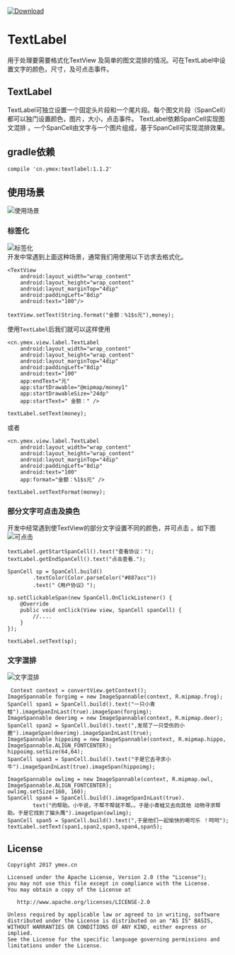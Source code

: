 [ ![Download](https://api.bintray.com/packages/ymex/maven/textlabel/images/download.svg) ](https://bintray.com/ymex/maven/textlabel/_latestVersion)

# TextLabel
用于处理要需要格式化TextView 及简单的图文混排的情况。可在TextLabel中设置文字的颜色，尺寸，及可点击事件。

## TextLabel

TextLabel可独立设置一个固定头片段和一个尾片段。每个图文片段（SpanCell）都可以独门设置颜色，图片，大小，点击事件。
TextLabel依赖SpanCell实现图文混排 。一个SpanCell由文字与一个图片组成，基于SpanCell可实现混排效果。 


## gradle依赖

```
compile 'cn.ymex:textlabel:1.1.2'
```

## 使用场景
![使用场景](https://github.com/ymex/textlabel/blob/master/art/default.png)
### 标签化
![标签化](https://github.com/ymex/textlabel/blob/master/art/textlabel.png)
<br>开发中常遇到上面这种场景，通常我们用使用以下访求去格式化。
```
<TextView
    android:layout_width="wrap_content"
    android:layout_height="wrap_content"
    android:layout_marginTop="4dip"
    android:paddingLeft="8dip"
    android:text="100"/>

textView.setText(String.format("金额：%1$s元"),money);

```
使用`TextLabel`后我们就可以这样使用
```
<cn.ymex.view.label.TextLabel
    android:layout_width="wrap_content"
    android:layout_height="wrap_content"
    android:layout_marginTop="4dip"
    android:paddingLeft="8dip"
    android:text="100"
    app:endText="元"
    app:startDrawable="@mipmap/money1"
    app:startDrawableSize="24dp"
    app:startText=" 金额：" />
    
textLabel.setText(money);
```
或者

```
<cn.ymex.view.label.TextLabel
    android:layout_width="wrap_content"
    android:layout_height="wrap_content"
    android:layout_marginTop="4dip"
    android:paddingLeft="8dip"
    android:text="100"
    app:format="金额：%1$s元" />
    
textLabel.setTextFormat(money);
```

### 部分文字可点击及换色
开发中经常遇到使TextView的部分文字设置不同的颜色，并可点击 。如下图<br>
![可点击](https://github.com/ymex/textlabel/blob/master/art/click.png)
```
textLabel.getStartSpanCell().text("查看协议：");
textLabel.getEndSpanCell().text("点击查看.");

SpanCell sp = SpanCell.build()
        .textColor(Color.parseColor("#887acc"))
        .text("《用户协议》");

sp.setClickableSpan(new SpanCell.OnClickListener() {
    @Override
    public void onClick(View view, SpanCell spanCell) {
        //....
    }
});

textLabel.setText(sp);
```


### 文字混排 
![文字混排](https://github.com/ymex/textlabel/blob/master/art/text_pic.png)


```
 Context context = convertView.getContext();
ImageSpannable forgimg = new ImageSpannable(context, R.mipmap.frog);
SpanCell span1 = SpanCell.build().text("一只小青蛙").imageSpanInLast(true).imageSpan(forgimg);
ImageSpannable deerimg = new ImageSpannable(context, R.mipmap.deer);
SpanCell span2 = SpanCell.build().text(",发现了一只受伤的小鹿").imageSpan(deerimg).imageSpanInLast(true);
ImageSpannable hippoimg = new ImageSpannable(context, R.mipmap.hippo, ImageSpannable.ALIGN_FONTCENTER);
hippoimg.setSize(64,64);
SpanCell span3 = SpanCell.build().text("于是它去寻求小牛").imageSpanInLast(true).imageSpan(hippoimg);

ImageSpannable owlimg = new ImageSpannable(context, R.mipmap.owl, ImageSpannable.ALIGN_FONTCENTER);
owlimg.setSize(160, 160);
SpanCell span4 = SpanCell.build().imageSpanInLast(true).
        text("的帮助。小牛说，不帮不帮就不帮。。于是小青蛙又去向其他 动物寻求帮助。于是它找到了猫头鹰").imageSpan(owlimg);
SpanCell span5 = SpanCell.build().text(",于是他们一起愉快的喝可乐 ！呵呵");
textLabel.setText(span1,span2,span3,span4,span5);
```

License
-------

    Copyright 2017 ymex.cn

    Licensed under the Apache License, Version 2.0 (the "License");
    you may not use this file except in compliance with the License.
    You may obtain a copy of the License at

       http://www.apache.org/licenses/LICENSE-2.0

    Unless required by applicable law or agreed to in writing, software
    distributed under the License is distributed on an "AS IS" BASIS,
    WITHOUT WARRANTIES OR CONDITIONS OF ANY KIND, either express or implied.
    See the License for the specific language governing permissions and
    limitations under the License.
